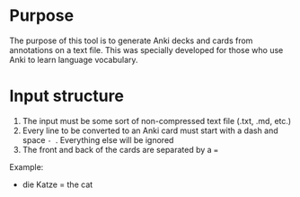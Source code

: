 # Purpose
The purpose of this tool is to generate Anki decks and cards from annotations on a text file.
This was specially developed for those who use Anki to learn language vocabulary.

# Input structure

1. The input must be some sort of non-compressed text file (.txt, .md, etc.)
2. Every line to be converted to an Anki card must start with a dash and space `- `. Everything else will be ignored
3. The front and back of the cards are separated by a ` = `

Example:
- die Katze = the cat